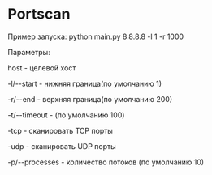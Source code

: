 # Portscan


Пример запуска: python main.py 8.8.8.8 -l 1 -r 1000

Параметры:

host - целевой хост

-l/--start - нижняя граница(по умолчанию 1)

-r/--end - верхняя граница(по умолчанию 200)

-t/--timeout - (по умолчанию 100)

-tcp - сканировать TCP порты

-udp - сканировать UDP порты

-p/--processes - количество потоков (по умолчанию 10)
